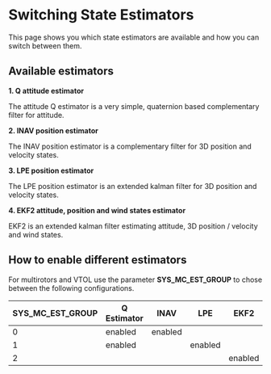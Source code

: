 # Switching State Estimators
This page shows you which state estimators are available and how you can switch between them.

## Available estimators

**1. Q attitude estimator**

The attitude Q estimator is a very simple, quaternion based complementary filter for attitude.

**2. INAV position estimator**

The INAV position estimator is a complementary filter for 3D position and velocity states.


**3. LPE position estimator**

The LPE position estimator is an extended kalman filter for 3D position and velocity states.

**4. EKF2 attitude, position and wind states estimator**

EKF2 is an extended kalman filter estimating attitude, 3D position / velocity and wind states.

## How to enable different estimators
For multirotors and VTOL use the parameter **SYS_MC_EST_GROUP** to chose between the following configurations.


| SYS_MC_EST_GROUP | Q Estimator| INAV | LPE | EKF2 |
| --- | --- | --- | --- | --- |
| 0 | enabled | enabled | | |
| 1 | enabled |  | enabled | |
| 2 |  |  | | enabled |


